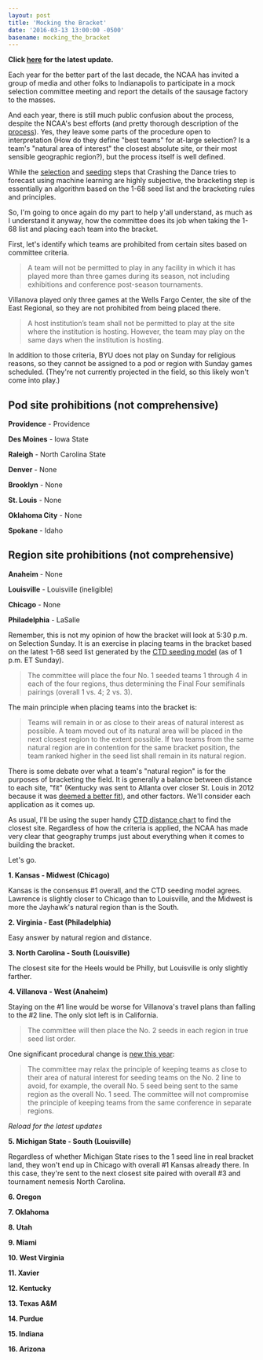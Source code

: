 ```yaml
---
layout: post
title: 'Mocking the Bracket'
date: '2016-03-13 13:00:00 -0500'
basename: mocking_the_bracket
---
```

**Click [here](#latest) for the latest update.**

Each year for the better part of the last decade, the NCAA has invited a group of media
and other folks to Indianapolis to participate in a mock selection committee
meeting and report the details of the sausage factory to the masses.

And each year, there is still much public confusion about the process,
despite the NCAA's best efforts (and pretty thorough description of the
[process](http://i.turner.ncaa.com/dr/ncaa/ncaa7/release/sites/default/files/images/2015/02/16/2014-15_principles_and_procedures.pdf)).
Yes, they leave some parts of the procedure open to interpretation
(How do they define "best teams" for at-large selection? Is a team's "natural
area of interest" the closest absolute site, or their most sensible geographic
region?), but the process itself is well defined.

While the [selection](http://crashingthedance.com/selection) and
[seeding](http://crashingthedance.com/seeding) steps that Crashing the Dance
tries to forecast using machine learning are highly subjective, the bracketing
step is essentially an algorithm based on the 1-68 seed list and the bracketing
rules and principles.

So, I'm going to once again do my part to help y'all understand, as much as I
understand it anyway, how the committee does its job when taking the 1-68 list
and placing each team into the bracket.

First, let's identify which teams are prohibited from certain sites based on
committee criteria.

> A team will not be permitted to play in any facility in which it has played
> more than three games during its season, not including exhibitions and
> conference post-season tournaments.

Villanova played only three games at the Wells Fargo Center, the site of the
East Regional, so they are not prohibited from being placed there.

> A host institution’s team shall not be permitted to play at the site where the
> institution is hosting. However, the team may play on the same days when the
> institution is hosting.

In addition to those criteria, BYU does not play on Sunday for religious
reasons, so they cannot be assigned to a pod or region with Sunday games
scheduled. (They're not currently projected in the field, so this likely won't
come into play.)

<a name='pod-prohibitions'></a>

Pod site prohibitions (not comprehensive)
-----------------------------------------
**Providence** - Providence

**Des Moines** - Iowa State

**Raleigh** - North Carolina State

**Denver** - None

**Brooklyn** - None

**St. Louis** - None

**Oklahoma City** - None

**Spokane** - Idaho

<a name='region-prohibitions'></a>

Region site prohibitions (not comprehensive)
-----------------------------------------
**Anaheim** - None

**Louisville** - Louisville (ineligible)

**Chicago** - None

**Philadelphia** - LaSalle

Remember, this is not my opinion of how the bracket will look at 5:30 p.m. on
Selection Sunday. It is an exercise in placing teams in the bracket based on the
latest 1-68 seed list generated by the [CTD seeding model](https://crashingthedance.com/seeding)
(as of 1 p.m. ET Sunday).

> The committee will place the four No. 1 seeded teams 1 through 4 in each of
> the four regions, thus determining the Final Four semifinals pairings (overall
> 1 vs. 4; 2 vs. 3).

The main principle when placing teams into the bracket is:

> Teams will remain in or as close to their areas of natural interest as
> possible. A team moved out of its natural area will be placed in the next
> closest region to the extent possible. If two teams from the same natural
> region are in contention for the same bracket position, the team ranked higher
> in the seed list shall remain in its natural region.

There is some debate over what a team's "natural region" is for the purposes of
bracketing the field. It is generally a balance between distance to each site,
"fit" (Kentucky was sent to Atlanta over closer St. Louis in 2012 because it was
[deemed a better fit](http://espn.go.com/mens-college-basketball/tournament/2012/story/_/id/7674260/men-ncaa-tournament-2012-selection-committee-did-best-keep-teams-home)), and other factors. We'll consider each application as it comes up.

As usual, I'll be using the super handy
[CTD distance chart](http://crashingthedance.com/distance) to find the closest site.
Regardless of how the criteria is applied, the NCAA has made very clear that
geography trumps just about everything when it comes to building the bracket.

Let's go.

**1. Kansas - Midwest (Chicago)**

Kansas is the consensus #1 overall, and the CTD seeding model agrees. Lawrence
is slightly closer to Chicago than to Louisville, and the Midwest is more the
Jayhawk's natural region than is the South.

**2. Virginia - East (Philadelphia)**

Easy answer by natural region and distance.

**3. North Carolina - South (Louisville)**

The closest site for the Heels would be Philly, but Louisville is only slightly
farther.

**4. Villanova - West (Anaheim)**

Staying on the #1 line would be worse for Villanova's travel plans than falling
to the #2 line. The only slot left is in California.

> The committee will then place the No. 2 seeds in each region in true seed
list order.

One significant procedural change is [new this
year](http://www.ncaa.com/news/basketball-men/article/2015-07-20/ncaa-adjusts-process-selecting-first-four-participants):

> The committee may relax the principle of keeping teams as close to
their area of natural interest for seeding teams on the No. 2 line to avoid,
for example, the overall No. 5 seed being sent to the same region as the
overall No. 1 seed. The committee will not compromise the principle of
keeping teams from the same conference in separate regions.

<a name='latest'></a>
*Reload for the latest updates*

**5. Michigan State - South (Louisville)**

Regardless of whether Michigan State rises to the 1 seed line in real bracket
land, they won't end up in Chicago with overall #1 Kansas already there. In this
case, they're sent to the next closest site paired with overall #3 and
tournament nemesis North Carolina.

**6. Oregon**

**7. Oklahoma**

**8. Utah**

**9. Miami**

**10. West Virginia**

**11. Xavier**

**12. Kentucky**

**13. Texas A&M**

**14. Purdue**

**15. Indiana**

**16. Arizona**

